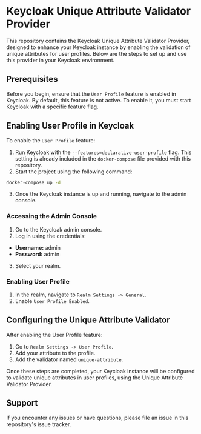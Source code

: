 # Keycloak Unique Attribute Validator Provider

This repository contains the Keycloak Unique Attribute Validator Provider, designed to enhance your Keycloak instance by enabling the validation of unique attributes for user profiles. Below are the steps to set up and use this provider in your Keycloak environment.

## Prerequisites

Before you begin, ensure that the `User Profile` feature is enabled in Keycloak. By default, this feature is not active. To enable it, you must start Keycloak with a specific feature flag.

## Enabling User Profile in Keycloak

To enable the `User Profile` feature:

1. Run Keycloak with the `--features=declarative-user-profile` flag. This setting is already included in the `docker-compose` file provided with this repository.
2. Start the project using the following command:

```bash
docker-compose up -d
```

3. Once the Keycloak instance is up and running, navigate to the admin console.

### Accessing the Admin Console

1. Go to the Keycloak admin console.
2. Log in using the credentials:
- **Username:** admin
- **Password:** admin
3. Select your realm.

### Enabling User Profile

1. In the realm, navigate to `Realm Settings -> General`.
2. Enable `User Profile Enabled`.

## Configuring the Unique Attribute Validator

After enabling the User Profile feature:

1. Go to `Realm Settings -> User Profile`.
2. Add your attribute to the profile.
3. Add the validator named `unique-attribute`.

Once these steps are completed, your Keycloak instance will be configured to validate unique attributes in user profiles, using the Unique Attribute Validator Provider.

## Support

If you encounter any issues or have questions, please file an issue in this repository's issue tracker.